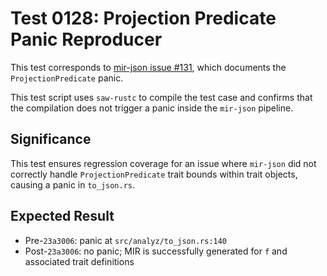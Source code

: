 # Test 0128: Projection Predicate Panic Reproducer

This test corresponds to [mir-json issue #131](https://github.com/GaloisInc/mir-json/issues/131), which documents the `ProjectionPredicate` panic.

This test script uses `saw-rustc` to compile the test case and confirms that the compilation does not trigger a panic inside the `mir-json` pipeline.

## Significance

This test ensures regression coverage for an issue where `mir-json` did not correctly handle `ProjectionPredicate` trait bounds within trait objects, causing a panic in `to_json.rs`.

## Expected Result

* Pre-`23a3006`: panic at `src/analyz/to_json.rs:140`
* Post-`23a3006`: no panic; MIR is successfully generated for `f` and associated trait definitions

